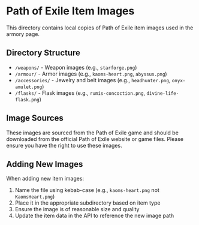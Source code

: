 # Path of Exile Item Images

This directory contains local copies of Path of Exile item images used in the armory page.

## Directory Structure

- `/weapons/` - Weapon images (e.g., `starforge.png`)
- `/armour/` - Armor images (e.g., `kaoms-heart.png`, `abyssus.png`)
- `/accessories/` - Jewelry and belt images (e.g., `headhunter.png`, `onyx-amulet.png`)
- `/flasks/` - Flask images (e.g., `rumis-concoction.png`, `divine-life-flask.png`)

## Image Sources

These images are sourced from the Path of Exile game and should be downloaded from the official Path of Exile website or game files. Please ensure you have the right to use these images.

## Adding New Images

When adding new item images:

1. Name the file using kebab-case (e.g., `kaoms-heart.png` not `KaomsHeart.png`)
2. Place it in the appropriate subdirectory based on item type
3. Ensure the image is of reasonable size and quality
4. Update the item data in the API to reference the new image path
